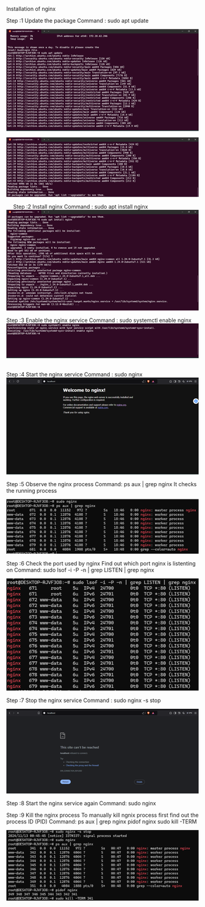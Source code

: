 Installation of nginx

Step :1
Update the package
Command : sudo apt update

![My Image](Picture1.png)

![my image](Picture2.png)
 
 
Step :2
Install nginx
Command : sudo apt install nginx
![my image](Picture3.png)
 

Step :3
Enable the nginx service
Command : sudo systemctl enable nginx
 ![my image](Picture4.png)
 

Step :4
Start the nginx service
Command : sudo nginx
![my image](Picture5.png)

 

Step :5
Observe the nginx process
Command: ps aux | grep nginx
It checks the running process

![my image](Picture6.png)
 
Step :6
Check the port used by nginx
Find out which port nginx is listenting on
Command: sudo lsof -i -P -n | grep LISTEN | grep nginx

![my image](Picture7.png)
 

Step :7
Stop the nginx service
Command : sudo nginx -s stop

![my image](Picture8.png)
 

Step :8
Start the nginx service again
Command: sudo nginx


Step :9
Kill the nginx process
To manually kill ngnix process first find out the process ID (PID)
Command: ps aux | grep nginx
pidof nginx
sudo kill -TERM <PID>

![my image](Picture9.png)
 
